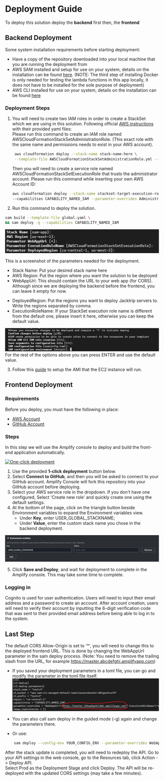 # Deployment Guide

To deploy this solution deploy the **backend** first then, the **frontend**

## Backend Deployment

Some system installation requirements before starting deployment:

-   Have a copy of the repository downloaded into your local machine that you are running the deployment from
-   AWS SAM installed and setup for use on your system, details on the installation can be found
    [here](https://docs.aws.amazon.com/serverless-application-model/latest/developerguide/serverless-sam-cli-install.html).
    (NOTE: The third step of installing Docker is only needed for testing the lambda functions in this app locally, it
    does not have to be installed for the sole purpose of deployment)
-   AWS CLI installed for use on your system, details on the installation can be found [here](https://aws.amazon.com/cli/)

### Deployment Steps

1. You will need to create two IAM roles in order to create a StackSet which we are using in this solution.
   Following official [AWS instructions](https://docs.aws.amazon.com/AWSCloudFormation/latest/UserGuide/stacksets-prereqs-self-managed.html) with their provided yaml files:  
   Please run this command to create an IAM role named AWSCloudFormationStackSetAdministrationRole.
   (This exact role with the same name and permissions needs to exist in your AWS account).
    ```bash
     aws cloudformation deploy --stack-name stack-name-here \
     --template-file AWSCloudFormationStackSetAdministrationRole.yml --capabilities CAPABILITY_NAMED_IAM
    ```
    Then you will need to create a service role named AWSCloudFormationStackSetExecutionRole that trusts the administrator account.
    Please run this command while inserting your own AWS Account ID:
    ```bash
    aws cloudformation deploy --stack-name stackset-target-execution-role --template-file AWSCloudFormationStackSetExecutionRole.yml \
    --capabilities CAPABILITY_NAMED_IAM --parameter-overrides AdministratorAccountId=YOUR_AWS_ACCOUNT_ID
    ```

<!-- 2. Create an S3 bucket (or use an existing one) to hold the regional.yaml file. This can be achieved using the [AWS web console](https://aws.amazon.com),
   or running this command:

```bash
  aws s3api create-bucket --bucket bucket-name --region region \
  --create-bucket-configuration LocationConstraint=region
```

Make sure your bucket is in the same region where you are going to deploy the solution to. You can also use an existing S3 bucket, just make sure to have the appropiate permissions.

3. Upload the regional.yaml file to the S3 bucket. You can use the web console or run this command from the root of the repository.

```bash
  aws s3api put-object --bucket bucket-name --key regional.yaml --body regional.yaml
```

Take note of the URL your uploaded file is assigned to.
For example https://jacktriptestsourcebucket.s3.ca-central-1.amazonaws.com/regional.yaml -->

2. Run this command to deploy the solution.

```bash
sam build --template-file global.yaml \
&& sam deploy -g --capabilities CAPABILITY_NAMED_IAM
```

![sam params](./images/deployment/sam-params.png)

This is a screenshot of the parameters needed for the deployment.

-   Stack Name: Put your desired stack name here
-   AWS Region: Put the region where you want the solution to be deployed
-   WebAppUrl: This should contain the URL to your web app (for CORS). Although since we are deploying the backend before the frontend, you can leave it empty for now.
<!-- -   StackSetTemplateUrl: Put the URL of the regional.yaml file you uploaded to S3 here. -->
-   DeployedRegion: Put the regions you want to deploy Jacktrip servers to. Write the regions separated by comma.
-   ExecutionRoleName: If your StackSet execution role name is different from the default one, please insert it here, otherwise you can keep the default value.

![sam deploy 2](./images/deployment/sam_deploy2.png)  
For the rest of the options above you can press ENTER and use the default value.

3. Follow this [guide](AMISetup.md) to setup the AMI that the EC2 instance will run.

## Frontend Deployment

### Requirements

Before you deploy, you must have the following in place:

-   [AWS Account](https://aws.amazon.com/account/)
-   [GitHub Account](https://github.com/)

### Steps

In this step we will use the Amplify console to deploy and build the front-end application automatically.

[![One-click deployment](https://oneclick.amplifyapp.com/button.svg)](https://console.aws.amazon.com/amplify/home#/deploy?repo=https://github.com/UBC-CIC/EC2Ensemble/tree/master)

1. Use the provided **1-click deployment** button below.
2. Select **Connect to GitHub**, and then you will be asked to connect to your GitHub account. Amplify Console will fork this repository into your GitHub account before deploying.
3. Select your AWS service role in the dropdown. If you don't have one configured, Select 'Create new role' and quickly create one using the default settings.
4. At the bottom of the page, click on the triangle button beside Environment variables to expand the Environment variables view.
    - Under **Key**, enter USER_GLOBAL_STACKNAME;
    - Under **Value**, enter the custom stack name you chose in the backend deployment.

![Enter Environmental Variable](./images/deployment/one-click-deploy-envvar.png)

5. Click **Save and Deploy**, and wait for deployment to complete in the Amplify console. This may take some time to complete.

### Logging in

Cognito is used for user authentication. Users will need to input their email address and a password to create an account.
After account creation, users will need to verify their account by inputting the 6-digit verification code that was sent to their provided email address before being able to log in to the system.

## Last Step

The default CORS Allow-Origin is set to '\*', you will need to change this to the deployed frontend URL. This is done by changing the WebAppUrl parameter in the sam deploy process. (Note: You need to remove the trailing slash from the URL, for example https://master.abcdefghi.amplifyapp.com)

-   If you saved your deployment parameters in a toml file, you can go and modify the parameter in the toml file itself.  
    ![parameter_override](images/deployment/parameter_override.png)

-   You can also call sam deploy in the guided mode (-g) again and change the parameters there.
-   Or use:

```bash
	sam deploy --config-env YOUR_CONFIG_ENV --parameter-overrides WebAppUrl=http://your-url-here
```

After the stack update is completed, you will need to redeploy the API. Go to your API settings in the web console, go to the Resources tab, click Action -> Deploy API.  
Select Prod as the Deployment Stage and click Deploy. The API will be re-deployed with the updated CORS settings (may take a few minutes).
